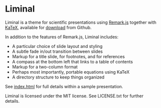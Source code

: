 # Liminal

Liminal is a theme for scientific presentations using [Remark.js](https://remarkjs.com) together with [KaTeX](https://katex.org), available for [download](https://github.com/jonathanlilly/liminal/archive/master.zip) from Github.

In addition to the features of Remark.js, Liminal includes: 

*  A particular choice of slide layout and styling
*  A subtle fade in/out transition between slides        
*  Markup for a title slide, for footnotes, and for references     
*  A compass at the bottom left that links to a table of contents        
*  Markup for a two-column format        
*  Perhaps most importantly, portable equations using KaTeX
*  A directory structure to keep things organized

See [index.html](https://www.jmlilly.net/talks/liminal/index.html) for full details within a sample presentation.  

Liminal is licensed under the MIT license. See LICENSE.txt for further details.
